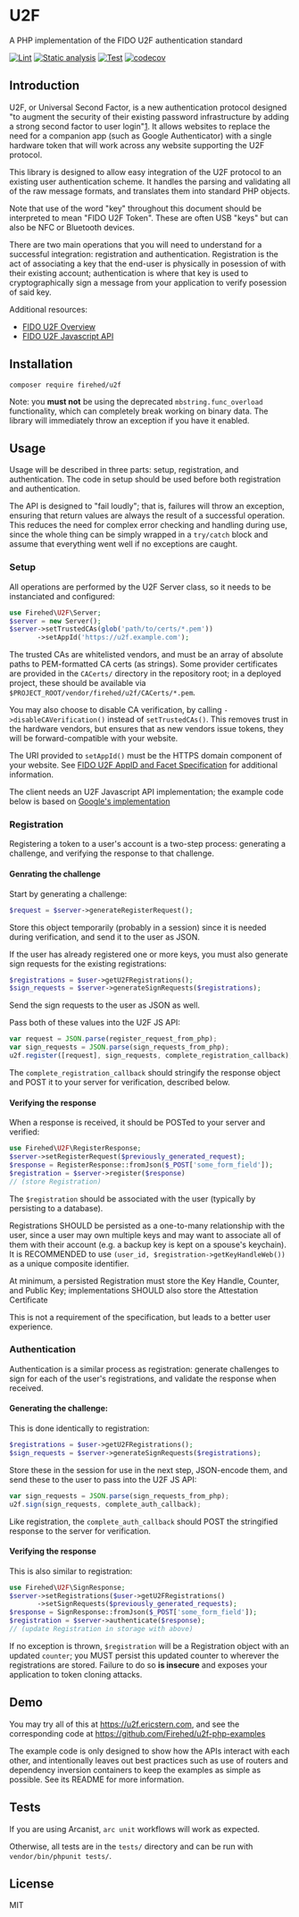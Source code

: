 # U2F

A PHP implementation of the FIDO U2F authentication standard

[![Lint](https://github.com/Firehed/u2f-php/actions/workflows/lint.yml/badge.svg)](https://github.com/Firehed/u2f-php/actions/workflows/lint.yml)
[![Static analysis](https://github.com/Firehed/u2f-php/actions/workflows/static-analysis.yml/badge.svg)](https://github.com/Firehed/u2f-php/actions/workflows/static-analysis.yml)
[![Test](https://github.com/Firehed/u2f-php/actions/workflows/test.yml/badge.svg)](https://github.com/Firehed/u2f-php/actions/workflows/test.yml)
[![codecov](https://codecov.io/gh/Firehed/u2f-php/branch/master/graph/badge.svg?token=8VxRoJxmNL)](https://codecov.io/gh/Firehed/u2f-php)

## Introduction

U2F, or Universal Second Factor, is a new authentication protocol designed "to augment the security of their existing password infrastructure by adding a strong second factor to user login"[1](https://fidoalliance.org/specs/fido-u2f-v1.0-nfc-bt-amendment-20150514/fido-u2f-overview.html#background). It allows websites to replace the need for a companion app (such as Google Authenticator) with a single hardware token that will work across any website supporting the U2F protocol.

This library is designed to allow easy integration of the U2F protocol to an existing user authentication scheme.
It handles the parsing and validating all of the raw message formats, and translates them into standard PHP objects.

Note that use of the word "key" throughout this document should be interpreted to mean "FIDO U2F Token".
These are often USB "keys" but can also be NFC or Bluetooth devices.

There are two main operations that you will need to understand for a successful integration: registration and authentication.
Registration is the act of associating a key that the end-user is physically in posession of with their existing account; authentication is where that key is used to cryptographically sign a message from your application to verify posession of said key.

Additional resources:

* [FIDO U2F Overview](https://fidoalliance.org/specs/fido-u2f-v1.0-nfc-bt-amendment-20150514/fido-u2f-overview.html)
* [FIDO U2F Javascript API](https://fidoalliance.org/specs/fido-u2f-v1.0-nfc-bt-amendment-20150514/fido-u2f-javascript-api.html)

## Installation

`composer require firehed/u2f`

Note: you **must not** be using the deprecated `mbstring.func_overload` functionality, which can completely break working on binary data.
The library will immediately throw an exception if you have it enabled.

## Usage

Usage will be described in three parts: setup, registration, and authentication.
The code in setup should be used before both registration and authentication.

The API is designed to "fail loudly"; that is, failures will throw an exception, ensuring that return values are always the result of a successful operation.
This reduces the need for complex error checking and handling during use, since the whole thing can be simply wrapped in a `try/catch` block and assume that everything went well if no exceptions are caught.

### Setup

All operations are performed by the U2F Server class, so it needs to be instanciated and configured:

```php
use Firehed\U2F\Server;
$server = new Server();
$server->setTrustedCAs(glob('path/to/certs/*.pem'))
       ->setAppId('https://u2f.example.com');
```

The trusted CAs are whitelisted vendors, and must be an array of absolute paths to PEM-formatted CA certs (as strings).
Some provider certificates are provided in the `CACerts/` directory in the repository root; in a deployed project, these should be available via `$PROJECT_ROOT/vendor/firehed/u2f/CACerts/*.pem`.

You may also choose to disable CA verification, by calling `->disableCAVerification()` instead of `setTrustedCAs()`.
This removes trust in the hardware vendors, but ensures that as new vendors issue tokens, they will be forward-compatible with your website.

The URI provided to `setAppId()` must be the HTTPS domain component of your website. See [FIDO U2F AppID and Facet Specification](https://fidoalliance.org/specs/fido-u2f-v1.0-nfc-bt-amendment-20150514/fido-appid-and-facets.html#appid-example-1) for additional information.

The client needs an U2F Javascript API implementation; the example code below is based on [Google's implementation](https://github.com/google/u2f-ref-code/blob/master/u2f-gae-demo/war/js/u2f-api.js)

### Registration

Registering a token to a user's account is a two-step process: generating a challenge, and verifying the response to that challenge.

#### Genrating the challenge

Start by generating a challenge:

```php
$request = $server->generateRegisterRequest();
```

Store this object temporarily (probably in a session) since it is needed during verification, and send it to the user as JSON.

If the user has already registered one or more keys, you must also generate sign requests for the existing registrations:

```php
$registrations = $user->getU2FRegistrations();
$sign_requests = $server->generateSignRequests($registrations);
```

Send the sign requests to the user as JSON as well.

Pass both of these values into the U2F JS API:

```js
var request = JSON.parse(register_request_from_php);
var sign_requests = JSON.parse(sign_requests_from_php);
u2f.register([request], sign_requests, complete_registration_callback);
```

The `complete_registration_callback` should stringify the response object and POST it to your server for verification, described below.

#### Verifying the response

When a response is received, it should be POSTed to your server and verified:

```php
use Firehed\U2F\RegisterResponse;
$server->setRegisterRequest($previously_generated_request);
$response = RegisterResponse::fromJson($_POST['some_form_field']);
$registration = $server->register($response)
// (store Registration)
```

The `$registration` should be associated with the user (typically by persisting to a database).

Registrations SHOULD be persisted as a one-to-many relationship with the user, since a user may own multiple keys and may want to associate all of them with their account (e.g. a backup key is kept on a spouse's keychain). It is RECOMMENDED to use `(user_id, $registration->getKeyHandleWeb())` as a unique composite identifier.

At minimum, a persisted Registration must store the Key Handle, Counter, and Public Key; implementations SHOULD also store the Attestation Certificate

This is not a requirement of the specification, but leads to a better user experience.

### Authentication

Authentication is a similar process as registration: generate challenges to sign for each of the user's registrations, and validate the response when received.

#### Generating the challenge:

This is done identically to registration:

```php
$registrations = $user->getU2FRegistrations();
$sign_requests = $server->generateSignRequests($registrations);
```

Store these in the session for use in the next step, JSON-encode them, and send these to the user to pass into the U2F JS API:

```js
var sign_requests = JSON.parse(sign_requests_from_php);
u2f.sign(sign_requests, complete_auth_callback);
```

Like registration, the `complete_auth_callback` should POST the stringified response to the server for verification.

#### Verifying the response

This is also similar to registration:

```php
use Firehed\U2F\SignResponse;
$server->setRegistrations($user->getU2FRegistrations()
       ->setSignRequests($previously_generated_requests);
$response = SignResponse::fromJson($_POST['some_form_field']);
$registration = $server->authenticate($response);
// (update Registration in storage with above)
```

If no exception is thrown, `$registration` will be a Registration object with an updated `counter`; you MUST persist this updated counter to wherever the registrations are stored.
Failure to do so **is insecure** and exposes your application to token cloning attacks.

## Demo

You may try all of this at https://u2f.ericstern.com, and see the corresponding code at https://github.com/Firehed/u2f-php-examples

The example code is only designed to show how the APIs interact with each other, and intentionally leaves out best practices such as use of routers and dependency inversion containers to keep the examples as simple as possible.
See its README for more information.

## Tests

If you are using Arcanist, `arc unit` workflows will work as expected.

Otherwise, all tests are in the `tests/` directory and can be run with `vendor/bin/phpunit tests/`.

## License

MIT
